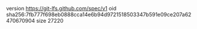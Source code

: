 version https://git-lfs.github.com/spec/v1
oid sha256:7fb777f698eb0888cca14e6b94d9721518503347b591e09ce207a62470670904
size 27220
